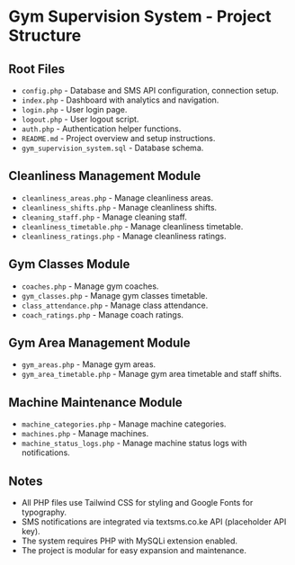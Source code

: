 # Gym Supervision System - Project Structure

## Root Files
- `config.php` - Database and SMS API configuration, connection setup.
- `index.php` - Dashboard with analytics and navigation.
- `login.php` - User login page.
- `logout.php` - User logout script.
- `auth.php` - Authentication helper functions.
- `README.md` - Project overview and setup instructions.
- `gym_supervision_system.sql` - Database schema.

## Cleanliness Management Module
- `cleanliness_areas.php` - Manage cleanliness areas.
- `cleanliness_shifts.php` - Manage cleanliness shifts.
- `cleaning_staff.php` - Manage cleaning staff.
- `cleanliness_timetable.php` - Manage cleanliness timetable.
- `cleanliness_ratings.php` - Manage cleanliness ratings.

## Gym Classes Module
- `coaches.php` - Manage gym coaches.
- `gym_classes.php` - Manage gym classes timetable.
- `class_attendance.php` - Manage class attendance.
- `coach_ratings.php` - Manage coach ratings.

## Gym Area Management Module
- `gym_areas.php` - Manage gym areas.
- `gym_area_timetable.php` - Manage gym area timetable and staff shifts.

## Machine Maintenance Module
- `machine_categories.php` - Manage machine categories.
- `machines.php` - Manage machines.
- `machine_status_logs.php` - Manage machine status logs with notifications.

## Notes
- All PHP files use Tailwind CSS for styling and Google Fonts for typography.
- SMS notifications are integrated via textsms.co.ke API (placeholder API key).
- The system requires PHP with MySQLi extension enabled.
- The project is modular for easy expansion and maintenance.
